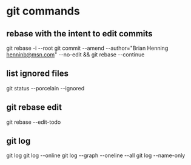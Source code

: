 # git commands

## rebase with the intent to edit commits
git rebase -i --root
git commit --amend --author="Brian Henning <henninb@msn.com>" --no-edit &&  git rebase --continue

## list ignored files
git status --porcelain --ignored

## git rebase edit
git rebase --edit-todo

## git log
git log
git log --online
git log --graph --oneline --all
git log --name-only
